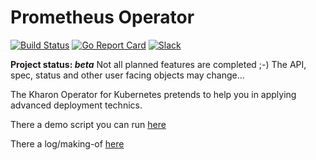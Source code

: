 # Prometheus Operator
[![Build Status](https://travis-ci.org/coreos/prometheus-operator.svg?branch=master)](https://travis-ci.org/coreos/prometheus-operator)
[![Go Report Card](https://goreportcard.com/badge/coreos/prometheus-operator "Go Report Card")](https://goreportcard.com/report/coreos/prometheus-operator)
[![Slack](https://img.shields.io/badge/join%20slack-%23prometheus--operator-brightgreen.svg)](http://slack.k8s.io/)

**Project status: *beta*** Not all planned features are completed ;-) The API, spec, status and other user facing objects may change...

The Kharon Operator for Kubernetes pretends to help you in applying advanced deployment technics.

There a demo script you can run [here](./docs/demo-script.md)

There a log/making-of [here](./docs/making-of.md)


